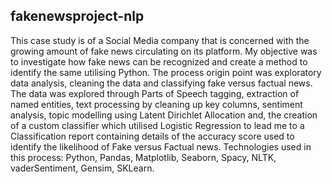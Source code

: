 ## fakenewsproject-nlp
This case study is of a Social Media company that is concerned with the growing amount of fake news circulating on its platform.
My objective was to investigate how fake news can be recognized and create a method to identify the same utilising Python.
The process origin point was exploratory data analysis, cleaning the data and classifying fake versus factual news.
The data was explored through Parts of Speech tagging, extraction of named entities, text processing by cleaning up key columns, sentiment analysis, topic modelling using Latent Dirichlet Allocation and, the creation of a custom classifier which utilised Logistic Regression to lead me to a Classification report containing details of the accuracy score used to identify the likelihood of Fake versus Factual news.
Technologies used in this process: Python, Pandas, Matplotlib, Seaborn, Spacy, NLTK, vaderSentiment, Gensim, SKLearn.

